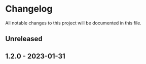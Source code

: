 # Changelog

All notable changes to this project will be documented in this file.

## Unreleased

## 1.2.0 - 2023-01-31
